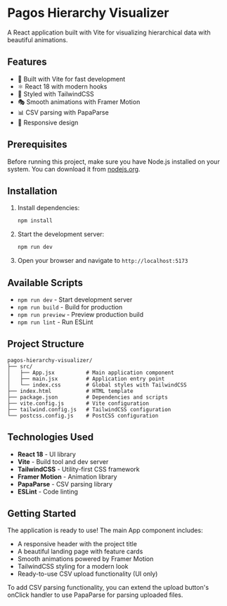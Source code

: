 # Pagos Hierarchy Visualizer

A React application built with Vite for visualizing hierarchical data with beautiful animations.

## Features

- 🚀 Built with Vite for fast development
- ⚛️ React 18 with modern hooks
- 🎨 Styled with TailwindCSS
- 🎭 Smooth animations with Framer Motion
- 📊 CSV parsing with PapaParse
- 📱 Responsive design

## Prerequisites

Before running this project, make sure you have Node.js installed on your system. You can download it from [nodejs.org](https://nodejs.org/).

## Installation

1. Install dependencies:
   ```bash
   npm install
   ```

2. Start the development server:
   ```bash
   npm run dev
   ```

3. Open your browser and navigate to `http://localhost:5173`

## Available Scripts

- `npm run dev` - Start development server
- `npm run build` - Build for production
- `npm run preview` - Preview production build
- `npm run lint` - Run ESLint

## Project Structure

```
pagos-hierarchy-visualizer/
├── src/
│   ├── App.jsx          # Main application component
│   ├── main.jsx         # Application entry point
│   └── index.css        # Global styles with TailwindCSS
├── index.html           # HTML template
├── package.json         # Dependencies and scripts
├── vite.config.js       # Vite configuration
├── tailwind.config.js   # TailwindCSS configuration
└── postcss.config.js    # PostCSS configuration
```

## Technologies Used

- **React 18** - UI library
- **Vite** - Build tool and dev server
- **TailwindCSS** - Utility-first CSS framework
- **Framer Motion** - Animation library
- **PapaParse** - CSV parsing library
- **ESLint** - Code linting

## Getting Started

The application is ready to use! The main App component includes:

- A responsive header with the project title
- A beautiful landing page with feature cards
- Smooth animations powered by Framer Motion
- TailwindCSS styling for a modern look
- Ready-to-use CSV upload functionality (UI only)

To add CSV parsing functionality, you can extend the upload button's onClick handler to use PapaParse for parsing uploaded files.
